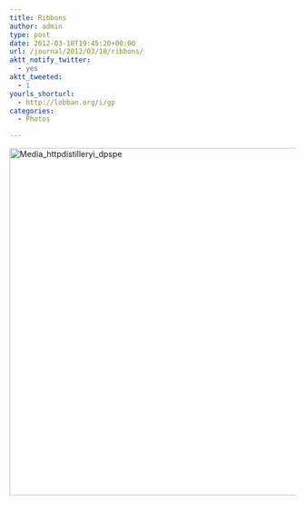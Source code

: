 ```yaml
---
title: Ribbons
author: admin
type: post
date: 2012-03-18T19:45:20+00:00
url: /journal/2012/03/18/ribbons/
aktt_notify_twitter:
  - yes
aktt_tweeted:
  - 1
yourls_shorturl:
  - http://lobban.org/i/gp
categories:
  - Photos

---
```

<div class='posterous_autopost'>
  <a href="http://instagr.am/p/IU3JBmKlt3/"></p> 
  
  <div class='p_embed p_image_embed'>
    <a href="http://getfile3.posterous.com/getfile/files.posterous.com/nonimage/nCublhshJixrhacduAIxsrAuEvdqaeJdHJCvkdFrjhomIzExujzqcaxpqHiJ/media_httpdistilleryi_dpspE.jpg.scaled1000.jpg"><img alt="Media_httpdistilleryi_dpspe" height="612" src="http://getfile3.posterous.com/getfile/files.posterous.com/nonimage/nCublhshJixrhacduAIxsrAuEvdqaeJdHJCvkdFrjhomIzExujzqcaxpqHiJ/media_httpdistilleryi_dpspE.jpg.scaled1000.jpg" width="612" /></a>
  </div>
  
  <p>
    </a></div>